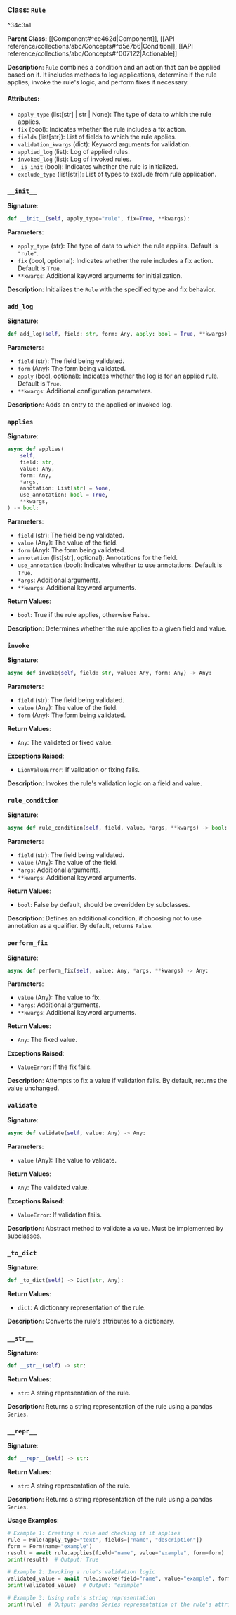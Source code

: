 
### Class: `Rule`

^34c3a1

**Parent Class:** [[Component#^ce462d|Component]], [[API reference/collections/abc/Concepts#^d5e7b6|Condition]], [[API reference/collections/abc/Concepts#^007122|Actionable]] 

**Description**:
`Rule` combines a condition and an action that can be applied based on it. It includes methods to log applications, determine if the rule applies, invoke the rule's logic, and perform fixes if necessary.

#### Attributes:
- `apply_type` (list[str] | str | None): The type of data to which the rule applies.
- `fix` (bool): Indicates whether the rule includes a fix action.
- `fields` (list[str]): List of fields to which the rule applies.
- `validation_kwargs` (dict): Keyword arguments for validation.
- `applied_log` (list): Log of applied rules.
- `invoked_log` (list): Log of invoked rules.
- `_is_init` (bool): Indicates whether the rule is initialized.
- `exclude_type` (list[str]): List of types to exclude from rule application.

### `__init__`

**Signature**:
```python
def __init__(self, apply_type="rule", fix=True, **kwargs):
```

**Parameters**:
- `apply_type` (str): The type of data to which the rule applies. Default is `"rule"`.
- `fix` (bool, optional): Indicates whether the rule includes a fix action. Default is `True`.
- `**kwargs`: Additional keyword arguments for initialization.

**Description**:
Initializes the `Rule` with the specified type and fix behavior.

### `add_log`

**Signature**:
```python
def add_log(self, field: str, form: Any, apply: bool = True, **kwargs) -> None:
```

**Parameters**:
- `field` (str): The field being validated.
- `form` (Any): The form being validated.
- `apply` (bool, optional): Indicates whether the log is for an applied rule. Default is `True`.
- `**kwargs`: Additional configuration parameters.

**Description**:
Adds an entry to the applied or invoked log.

### `applies`

**Signature**:
```python
async def applies(
    self,
    field: str,
    value: Any,
    form: Any,
    *args,
    annotation: List[str] = None,
    use_annotation: bool = True,
    **kwargs,
) -> bool:
```

**Parameters**:
- `field` (str): The field being validated.
- `value` (Any): The value of the field.
- `form` (Any): The form being validated.
- `annotation` (list[str], optional): Annotations for the field.
- `use_annotation` (bool): Indicates whether to use annotations. Default is `True`.
- `*args`: Additional arguments.
- `**kwargs`: Additional keyword arguments.

**Return Values**:
- `bool`: True if the rule applies, otherwise False.

**Description**:
Determines whether the rule applies to a given field and value.

### `invoke`

**Signature**:
```python
async def invoke(self, field: str, value: Any, form: Any) -> Any:
```

**Parameters**:
- `field` (str): The field being validated.
- `value` (Any): The value of the field.
- `form` (Any): The form being validated.

**Return Values**:
- `Any`: The validated or fixed value.

**Exceptions Raised**:
- `LionValueError`: If validation or fixing fails.

**Description**:
Invokes the rule's validation logic on a field and value.

### `rule_condition`

**Signature**:
```python
async def rule_condition(self, field, value, *args, **kwargs) -> bool:
```

**Parameters**:
- `field` (str): The field being validated.
- `value` (Any): The value of the field.
- `*args`: Additional arguments.
- `**kwargs`: Additional keyword arguments.

**Return Values**:
- `bool`: False by default, should be overridden by subclasses.

**Description**:
Defines an additional condition, if choosing not to use annotation as a qualifier. By default, returns `False`.

### `perform_fix`

**Signature**:
```python
async def perform_fix(self, value: Any, *args, **kwargs) -> Any:
```

**Parameters**:
- `value` (Any): The value to fix.
- `*args`: Additional arguments.
- `**kwargs`: Additional keyword arguments.

**Return Values**:
- `Any`: The fixed value.

**Exceptions Raised**:
- `ValueError`: If the fix fails.

**Description**:
Attempts to fix a value if validation fails. By default, returns the value unchanged.

### `validate`

**Signature**:
```python
async def validate(self, value: Any) -> Any:
```

**Parameters**:
- `value` (Any): The value to validate.

**Return Values**:
- `Any`: The validated value.

**Exceptions Raised**:
- `ValueError`: If validation fails.

**Description**:
Abstract method to validate a value. Must be implemented by subclasses.

### `_to_dict`

**Signature**:
```python
def _to_dict(self) -> Dict[str, Any]:
```

**Return Values**:
- `dict`: A dictionary representation of the rule.

**Description**:
Converts the rule's attributes to a dictionary.

### `__str__`

**Signature**:
```python
def __str__(self) -> str:
```

**Return Values**:
- `str`: A string representation of the rule.

**Description**:
Returns a string representation of the rule using a pandas `Series`.

### `__repr__`

**Signature**:
```python
def __repr__(self) -> str:
```

**Return Values**:
- `str`: A string representation of the rule.

**Description**:
Returns a string representation of the rule using a pandas `Series`.

**Usage Examples**:
```python
# Example 1: Creating a rule and checking if it applies
rule = Rule(apply_type="text", fields=["name", "description"])
form = Form(name="example")
result = await rule.applies(field="name", value="example", form=form)
print(result)  # Output: True

# Example 2: Invoking a rule's validation logic
validated_value = await rule.invoke(field="name", value="example", form=form)
print(validated_value)  # Output: "example"

# Example 3: Using rule's string representation
print(rule)  # Output: pandas Series representation of the rule's attributes
```
